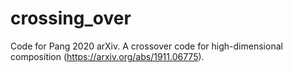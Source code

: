 # crossing_over

Code for Pang 2020 arXiv. A crossover code for high-dimensional composition (https://arxiv.org/abs/1911.06775).
